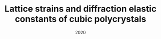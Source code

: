 ---
title: "Lattice strains and diffraction elastic constants of cubic polycrystals"
collection: publications
permalink: /publication/2020-Lattice-strains-and-diffraction-elastic-constants-of-cubic-polycrystals
date: 2020
venue: 'Journal of the Mechanics and Physics of Solids'
paperurl: 'https://www.sciencedirect.com/science/article/pii/S0022509620301356'
citation: ' Yin Zhang,  Wen Chen,  David McDowell,  Y. Wang,  Ting Zhu, &quot;Lattice strains and diffraction elastic constants of cubic polycrystals.&quot; Journal of the Mechanics and Physics of Solids, 138, 103899, 2020.'
authors: ' Yin Zhang,  Wen Chen,  David McDowell,  Y. Wang,  Ting Zhu, '
volume: '138'
pages: '103899'
---